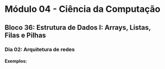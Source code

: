 # Módulo 04 - Ciência da Computação
## Bloco 36: Estrutura de Dados I: Arrays, Listas, Filas e Pilhas
### Dia 02: Arquitetura de redes
#### Exemplos:

